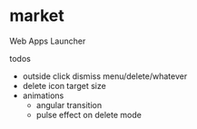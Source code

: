 market
======

Web Apps Launcher

todos

- outside click dismiss menu/delete/whatever
- delete icon target size
- animations
    - angular transition
    - pulse effect on delete mode
